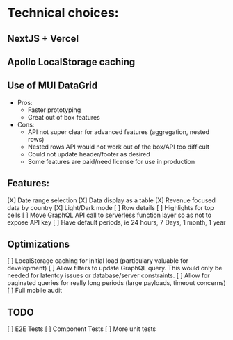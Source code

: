 # Technical choices:

## NextJS + Vercel

## Apollo LocalStorage caching

## Use of MUI DataGrid

- Pros:
  - Faster prototyping
  - Great out of box features
- Cons:
  - API not super clear for advanced features (aggregation, nested rows)
  - Nested rows API would not work out of the box/API too difficult
  - Could not update header/footer as desired
  - Some features are paid/need license for use in production

## Features:

[X] Date range selection
[X] Data display as a table
[X] Revenue focused data by country
[X] Light/Dark mode
[ ] Row details
[ ] Highlights for top cells
[ ] Move GraphQL API call to serverless function layer so as not to expose API key
[ ] Have default periods, ie 24 hours, 7 Days, 1 month, 1 year

## Optimizations

[ ] LocalStorage caching for initial load (particulary valuable for development)
[ ] Allow filters to update GraphQL query. This would only be needed for latentcy issues or database/server constraints.
[ ] Allow for paginated queries for really long periods (large payloads, timeout concerns)
[ ] Full mobile audit

## TODO

[ ] E2E Tests
[ ] Component Tests
[ ] More unit tests
